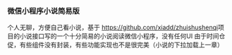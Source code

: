 ### 微信小程序小说简易版
个人无聊，方便自己看小说，基于 <https://github.com/xiadd/zhuishushenqi>项目的小说接口写的一个十分简易的小说阅读微信小程序，没有任何UI
由于时间仓促，有些组件没有封装，有些功能实现也不是很完美（小说的下拉加载上一章）
